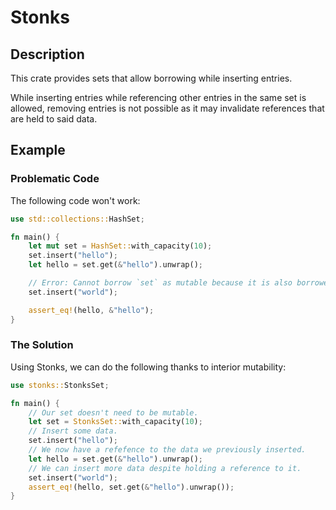# Stonks

## Description

This crate provides sets that allow borrowing while inserting entries.

While inserting entries while referencing other entries in the same set is allowed, removing entries is not possible as it may invalidate references that are held to said data.

## Example

### Problematic Code

The following code won't work:

```rust
use std::collections::HashSet;

fn main() {
    let mut set = HashSet::with_capacity(10);
    set.insert("hello");
    let hello = set.get(&"hello").unwrap();

    // Error: Cannot borrow `set` as mutable because it is also borrowed as immutable.
    set.insert("world");

    assert_eq!(hello, &"hello");
}
```

### The Solution

Using Stonks, we can do the following thanks to interior mutability:

```rust
use stonks::StonksSet;

fn main() {
    // Our set doesn't need to be mutable.
    let set = StonksSet::with_capacity(10);
    // Insert some data.
    set.insert("hello");
    // We now have a refefence to the data we previously inserted.
    let hello = set.get(&"hello").unwrap();
    // We can insert more data despite holding a reference to it.
    set.insert("world");
    assert_eq!(hello, set.get(&"hello").unwrap());
}
```
